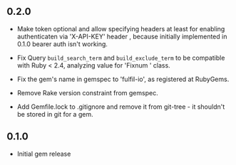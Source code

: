 ## 0.2.0

- Make token optional and allow specifying headers at least for enabling authenticaten via 'X-API-KEY' header
, because initially implemented in 0.1.0 bearer auth isn't working.

- Fix Query `build_search_term` and `build_exclude_term` to be compatible with Ruby < 2.4, analyzing value for 'Fixnum
' class.

- Fix the gem's name in gemspec to 'fulfil-io', as registered at RubyGems.

- Remove Rake version constraint from gemspec.

- Add Gemfile.lock to .gitignore and remove it from git-tree - it shouldn't be stored in git for a gem.

## 0.1.0

* Initial gem release
